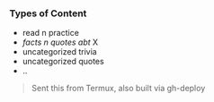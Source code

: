 
### Types of Content

- read n practice
- *facts n quotes abt* X
- uncategorized trivia
- uncategorized quotes
- ..

> Sent this from Termux, also built via gh-deploy 